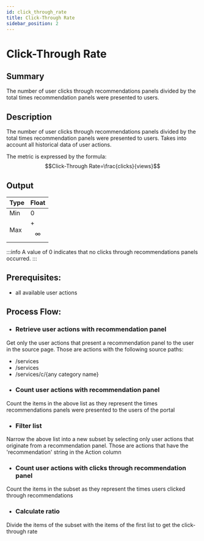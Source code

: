 ```yaml
---
id: click_through_rate
title: Click-Through Rate
sidebar_position: 2
---
```


# Click-Through Rate

## Summary
The number of user clicks through recommendations panels divided by the total times recommendation panels were presented to users.

## Description
The number of user clicks through recommendations panels divided by the total times recommendation panels were presented to users. Takes into account all historical data of user actions.<p>The metric is expressed by the formula: $$Click-Through Rate=\frac{clicks}{views}$$</p>

## Output

| Type | Float |
| --- | ----------- |
| Min | 0 |
| Max |  +$$\infty$$ |

:::info
A value of 0 indicates that no clicks through recommendations panels occurred.
:::

## Prerequisites:
* all available user actions

## Process Flow:
* ### Retrieve user actions with recommendation panel
Get only the user actions that present a recommendation panel to the user in the source page. Those are actions with the following source paths:
  * /services
  * /services
  * /services/c/{any category name}
* ### Count user actions with recommendation panel
Count the items in the above list as they represent the times recommendations panels were presented to the users of the portal
* ### Filter list
Narrow the above list into a new subset by selecting only user actions that originate from a recommendation panel. Those are actions that have the 'recommendation' string in the Action column
* ### Count user actions with clicks through recommendation panel
Count the items in the subset as they represent the times users clicked through recommendations
* ### Calculate ratio
Divide the items of the subset with the items of the first list to get the click-through rate


